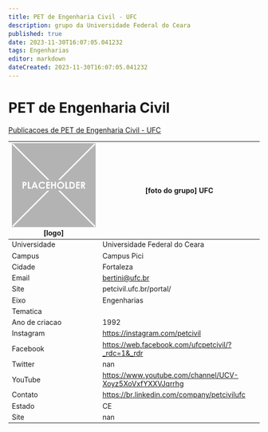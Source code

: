 ```yaml
---
title: PET de Engenharia Civil - UFC
description: grupo da Universidade Federal do Ceara
published: true
date: 2023-11-30T16:07:05.041232
tags: Engenharias
editor: markdown
dateCreated: 2023-11-30T16:07:05.041232
---
```


# PET de Engenharia Civil

[Publicacoes de PET de Engenharia Civil - UFC](/atividade/38PETdeEngenhariaCivilUFC/feed.md)

| ![placeholder.png](/placeholder.png) [logo] | [foto do grupo] UFC         |
| ------------------------------------------- | ------------------------------------------------- |
| Universidade                                | Universidade Federal do Ceara      |
| Campus                                      | Campus Pici            |
| Cidade                                      | Fortaleza             |
| Email                                       | bertini@ufc.br             |
| Site                                        | petcivil.ufc.br/portal/              |
| Eixo                                        | Engenharias              |
| Tematica                                    |           |
| Ano de criacao                              | 1992        |
| Instagram                                   | https://instagram.com/petcivil         |
| Facebook                                    | https://web.facebook.com/ufcpetcivil/?_rdc=1&_rdr          |
| Twitter                                     | nan           |
| YouTube                                     | https://www.youtube.com/channel/UCV-Xoyz5XoVxfYXXVJqrrhg           |
| Contato                                     | https://br.linkedin.com/company/petcivilufc         |
| Estado                                      |  CE            |
| Site                                        | nan |
